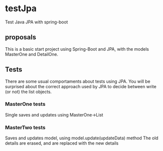 # testJpa
Test Java JPA with spring-boot

## proposals
This is a basic start project using Spring-Boot and JPA, with the models MasterOne and DetailOne.

## Tests
There are some usual comportaments about tests using JPA. You will be surprised about the correct approach used by JPA to decide 
between write (or not) the list objects.

### MasterOne tests
Single saves and updates using MasterOne->List<DetailOne>

### MasterTwo tests
Saves and updates model, using model.update(updateData) method
The old details are erased, and are replaced with the new details
